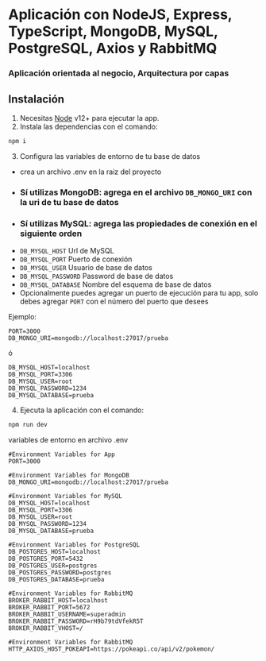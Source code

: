 # Aplicación con NodeJS, Express, TypeScript, MongoDB, MySQL, PostgreSQL, Axios y RabbitMQ

### Aplicación orientada al negocio, Arquitectura por capas

## Instalación

1. Necesitas [Node](https://nodejs.org/) v12+ para ejecutar la app.
2. Instala las dependencias con el comando:
```sh
npm i
```
3. Configura las variables de entorno de tu base de datos
- crea un archivo .env en la raiz del proyecto
- ### Sí utilizas MongoDB: agrega en el archivo `DB_MONGO_URI` con la uri de tu base de datos
- ### Sí utilizas MySQL: agrega las propiedades de conexión en el siguiente orden
- `DB_MYSQL_HOST` Url de MySQL
- `DB_MYSQL_PORT` Puerto de conexión
- `DB_MYSQL_USER` Usuario de base de datos
- `DB_MYSQL_PASSWORD` Password de base de datos
- `DB_MYSQL_DATABASE` Nombre del esquema de base de datos
- Opcionalmente puedes agregar un  puerto de ejecución para tu app, solo debes agregar `PORT` con el número del puerto que desees

Ejemplo: 
```
PORT=3000
DB_MONGO_URI=mongodb://localhost:27017/prueba
```

ó

```
DB_MYSQL_HOST=localhost
DB_MYSQL_PORT=3306
DB_MYSQL_USER=root
DB_MYSQL_PASSWORD=1234
DB_MYSQL_DATABASE=prueba
```

4. Ejecuta la aplicación con el comando:

```sh
npm run dev
```

variables de entorno en archivo .env
```
#Environment Variables for App
PORT=3000

#Environment Variables for MongoDB
DB_MONGO_URI=mongodb://localhost:27017/prueba

#Environment Variables for MySQL
DB_MYSQL_HOST=localhost
DB_MYSQL_PORT=3306
DB_MYSQL_USER=root
DB_MYSQL_PASSWORD=1234
DB_MYSQL_DATABASE=prueba

#Environment Variables for PostgreSQL
DB_POSTGRES_HOST=localhost
DB_POSTGRES_PORT=5432
DB_POSTGRES_USER=postgres
DB_POSTGRES_PASSWORD=postgres
DB_POSTGRES_DATABASE=prueba

#Environment Variables for RabbitMQ
BROKER_RABBIT_HOST=localhost
BROKER_RABBIT_PORT=5672
BROKER_RABBIT_USERNAME=superadmin
BROKER_RABBIT_PASSWORD=rH9b79tdVfekR5T
BROKER_RABBIT_VHOST=/

#Environment Variables for RabbitMQ
HTTP_AXIOS_HOST_POKEAPI=https://pokeapi.co/api/v2/pokemon/
```


